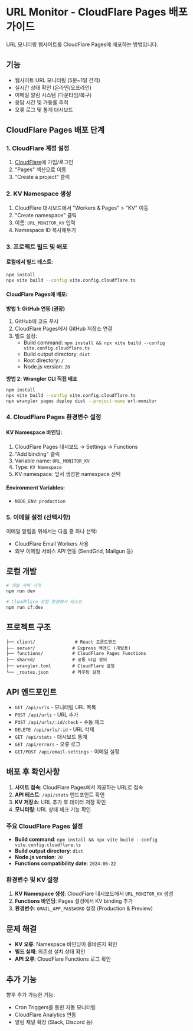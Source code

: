 # URL Monitor - CloudFlare Pages 배포 가이드

URL 모니터링 웹사이트를 CloudFlare Pages에 배포하는 방법입니다.

## 기능
- 웹사이트 URL 모니터링 (5분~1일 간격)
- 실시간 상태 확인 (온라인/오프라인)
- 이메일 알림 시스템 (다운타임/복구)
- 응답 시간 및 가동률 추적
- 오류 로그 및 통계 대시보드

## CloudFlare Pages 배포 단계

### 1. CloudFlare 계정 설정
1. [CloudFlare](https://cloudflare.com)에 가입/로그인
2. "Pages" 섹션으로 이동
3. "Create a project" 클릭

### 2. KV Namespace 생성
1. CloudFlare 대시보드에서 "Workers & Pages" > "KV" 이동
2. "Create namespace" 클릭
3. 이름: `URL_MONITOR_KV` 입력
4. Namespace ID 복사해두기

### 3. 프로젝트 빌드 및 배포

#### 로컬에서 빌드 테스트:
```bash
npm install
npx vite build --config vite.config.cloudflare.ts
```

#### CloudFlare Pages에 배포:

**방법 1: GitHub 연동 (권장)**
1. GitHub에 코드 푸시
2. CloudFlare Pages에서 GitHub 저장소 연결
3. 빌드 설정:
   - Build command: `npm install && npx vite build --config vite.config.cloudflare.ts`
   - Build output directory: `dist`
   - Root directory: `/`
   - Node.js version: `20`

**방법 2: Wrangler CLI 직접 배포**
```bash
npm install
npx vite build --config vite.config.cloudflare.ts
npx wrangler pages deploy dist --project-name url-monitor
```

### 4. CloudFlare Pages 환경변수 설정

#### KV Namespace 바인딩:
1. CloudFlare Pages 대시보드 → Settings → Functions
2. "Add binding" 클릭
3. Variable name: `URL_MONITOR_KV`
4. Type: `KV Namespace`
5. KV namespace: 앞서 생성한 namespace 선택

#### Environment Variables:
- `NODE_ENV`: `production`

### 5. 이메일 설정 (선택사항)
이메일 알림을 위해서는 다음 중 하나 선택:
- CloudFlare Email Workers 사용
- 외부 이메일 서비스 API 연동 (SendGrid, Mailgun 등)

## 로컬 개발

```bash
# 개발 서버 시작
npm run dev

# CloudFlare 로컬 환경에서 테스트
npm run cf:dev
```

## 프로젝트 구조

```
├── client/               # React 프론트엔드
├── server/              # Express 백엔드 (개발용)
├── functions/           # CloudFlare Pages Functions
├── shared/              # 공통 타입 정의
├── wrangler.toml        # CloudFlare 설정
└── _routes.json         # 라우팅 설정
```

## API 엔드포인트

- `GET /api/urls` - 모니터링 URL 목록
- `POST /api/urls` - URL 추가
- `POST /api/urls/:id/check` - 수동 체크
- `DELETE /api/urls/:id` - URL 삭제
- `GET /api/stats` - 대시보드 통계
- `GET /api/errors` - 오류 로그
- `GET/POST /api/email-settings` - 이메일 설정

## 배포 후 확인사항

1. **사이트 접속**: CloudFlare Pages에서 제공하는 URL로 접속
2. **API 테스트**: `/api/stats` 엔드포인트 확인 
3. **KV 저장소**: URL 추가 후 데이터 저장 확인
4. **모니터링**: URL 상태 체크 기능 확인

### 주요 CloudFlare Pages 설정
- **Build command**: `npm install && npx vite build --config vite.config.cloudflare.ts`
- **Build output directory**: `dist`  
- **Node.js version**: `20`
- **Functions compatibility date**: `2024-06-22`

### 환경변수 및 KV 설정
1. **KV Namespace 생성**: CloudFlare 대시보드에서 `URL_MONITOR_KV` 생성
2. **Functions 바인딩**: Pages 설정에서 KV binding 추가
3. **환경변수**: `GMAIL_APP_PASSWORD` 설정 (Production & Preview)

## 문제 해결

- **KV 오류**: Namespace 바인딩이 올바른지 확인
- **빌드 실패**: 의존성 설치 상태 확인
- **API 오류**: CloudFlare Functions 로그 확인

## 추가 기능

향후 추가 가능한 기능:
- Cron Triggers를 통한 자동 모니터링
- CloudFlare Analytics 연동
- 알림 채널 확장 (Slack, Discord 등)